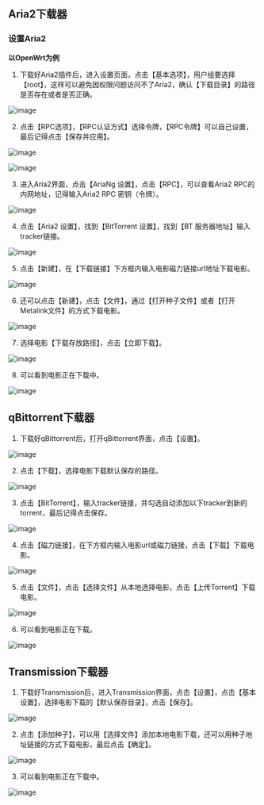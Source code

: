 ## Aria2下载器

### 设置Aria2
**以OpenWrt为例**
1. 下载好Aria2插件后，进入设置页面，点击【基本选项】，用户组要选择【root】，这样可以避免因权限问题访问不了Aria2，确认【下载目录】的路径是否存在或者是否正确。

  ![image](./image/Aria2/1.jpg)

2. 点击【RPC选项】，【RPC认证方式】选择令牌，【RPC令牌】可以自己设置，最后记得点击【保存并应用】。

 ![image](./image/Aria2/2.jpg)

  ![image](./image/Aria2/3.jpg)


3. 进入Aria2界面，点击【AriaNg 设置】，点击【RPC】，可以查看Aria2 RPC的内网地址，记得输入Aria2 RPC 密钥（令牌）。

 ![image](./image/Aria2/4.jpg)

 4. 点击【Aria2 设置】，找到【BitTorrent 设置】，找到【BT 服务器地址】输入tracker链接。

![image](./image/Aria2/5.jpg)

5. 点击【新建】，在【下载链接】下方框内输入电影磁力链接url地址下载电影。

![image](./image/Aria2/6.jpg)

6. 还可以点击【新建】，点击【文件】，通过【打开种子文件】或者【打开Metalink文件】的方式下载电影。

![image](./image/Aria2/7.jpg)

7. 选择电影【下载存放路径】，点击【立即下载】。

![image](./image/Aria2/8.jpg)

8. 可以看到电影正在下载中。

![image](./image/Aria2/9.jpg)


## qBittorrent下载器

1. 下载好qBittorrent后，打开qBittorrent界面，点击【设置】。

![image](./image/qBittorrent/1.jpg)

2. 点击【下载】，选择电影下载默认保存的路径。

![image](./image/qBittorrent/2.jpg)

3. 点击【BitTorrent】，输入tracker链接，并勾选自动添加以下tracker到新的torrent，最后记得点击保存。

![image](./image/qBittorrent/3.jpg)

4. 点击【磁力链接】，在下方框内输入电影url或磁力链接，点击【下载】下载电影。

![image](./image/qBittorrent/4.jpg)

5. 点击【文件】，点击【选择文件】从本地选择电影，点击【上传Torrent】下载电影。

![image](./image/qBittorrent/5.jpg)

6. 可以看到电影正在下载。

![image](./image/qBittorrent/6.jpg)

## Transmission下载器

1. 下载好Transmission后，进入Transmission界面，点击【设置】，点击【基本设置】，选择电影下载的【默认保存目录】，点击【保存】。

![image](./image/Transmission/1.jpg)

2. 点击【添加种子】，可以用【选择文件】添加本地电影下载，还可以用种子地址链接的方式下载电影，最后点击【确定】。

![image](./image/Transmission/2.jpg)

3. 可以看到电影正在下载中。

![image](./image/Transmission/3.jpg)